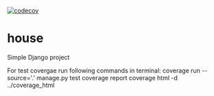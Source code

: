 [![codecov](https://codecov.io/gh/abdulhannan709/house/branch/main/graph/badge.svg?token=YN0VN6IOPM)](https://codecov.io/gh/abdulhannan709/house)
# house
Simple Django project

For test covergae run following commands in terminal:
coverage run --source='.' manage.py test
coverage report
coverage html -d ../coverage_html
